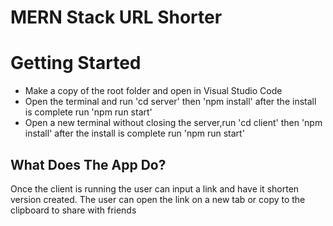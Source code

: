 <body id="preview">
  <h1 class="code-line" data-line-start=0 data-line-end=1><a id="MERN_Stack_Build_Template_0"></a><strong>MERN Stack URL Shorter</strong></h1>
  <h1 class="code-line" data-line-start=26 data-line-end=27><a id="Getting_Started_26"></a><strong>Getting Started</strong></h1>
   <ul>
    <li class="has-line-data" data-line-start="4" data-line-end="5">Make a copy of the root folder and open in Visual Studio Code</li>
    <li class="has-line-data" data-line-start="5" data-line-end="6">Open the terminal and run 'cd server' then 'npm install' after the install is complete run 'npm run start'</li>
    <li class="has-line-data" data-line-start="6" data-line-end="8">Open a new terminal without closing the server,run 'cd client' then 'npm install' after the install is complete run 'npm run start'</li>
  </ul>
  <h2 class="code-line" data-line-start=40 data-line-end=41><a id="What_Does_The_Build_Include_40"></a>What Does The App Do?</h2>
  <p class="has-line-data" data-line-start="42" data-line-end="43">Once the client is running the user can input a link and have it shorten version created. The user can open the link on a new tab or copy to the clipboard to share with friends</p>

</code></pre>
</body>
